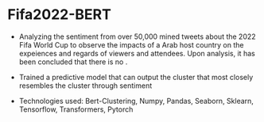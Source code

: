 # Fifa2022-BERT


- Analyzing the sentiment from over 50,000 mined tweets about the 2022 Fifa World Cup to observe the impacts of a Arab host country on the expeiences and regards of viewers and attendees. Upon analysis, it has been concluded that there is no .
- Trained a predictive model that can output the cluster that most closely resembles the cluster through sentiment
 
- Technologies used: Bert-Clustering, Numpy, Pandas, Seaborn, Sklearn, Tensorflow, Transformers, Pytorch
